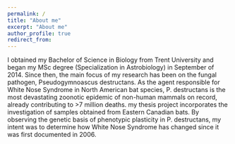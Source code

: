 ```yaml
---
permalink: /
title: "About me"
excerpt: "About me"
author_profile: true
redirect_from: 
---
```


I obtained my Bachelor of Science in Biology from Trent University and began my MSc degree (Specialization in Astrobiology) in September of 2014.
Since then, the main focus of my research has been on the fungal pathogen, Pseudogymnoascus destructans.
As the agent responsible for White Nose Syndrome in North American bat species, P. destructans is the most devastating zoonotic epidemic of non-human mammals on record, already contributing to  >7 million deaths. my thesis project incorporates the investigation of samples obtained from Eastern Canadian bats. By observing the genetic basis of phenotypic plasticity in P. destructans, my intent was to determine how White Nose Syndrome has changed since it was first documented in 2006.
